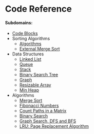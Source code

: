 # Code Reference

#### Subdomains:
- [Code Blocks](./code-blocks)
- Sorting Algorithms
	- [Algorithms](./IMSortAlgorithms)
	- [External Merge Sort](./ExternalMergeSort)
- Data Structures
	- [Linked List](./IMLinkedList)
	- [Queue](./IMQueue)
	- [Stack](./IMStack)
	- [Binary Search Tree](./IMBinarySearchTree)
	- [Graph](./IMGraph)
	- [Resizable Array](./IMResizableArray)
	- [Min Heap](./IMMinHeap)
- Algorithms
	- [Merge Sort](./IMMergeSort)
	- [Fibonacci Numbers](./IMFibonacci)
	- [Count Paths in a Matrix](./IMCountPaths)
	- [Binary Search](./IMBinarySearch)
	- [Graph Search, DFS and BFS](./IMGraphSearch)
	- [LRU: Page Replacement Algorithm](./KotlinPlayground)
